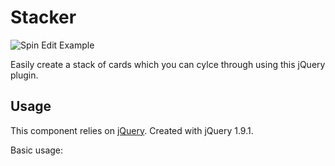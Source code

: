 # Stacker

![Spin Edit Example](http://geersch.github.com/stacker/images/example.png)

Easily create a stack of cards which you can cylce through using this jQuery plugin.

## Usage

This component relies on [jQuery](http://code.jquery.com/jquery-1.9.1.min.js). Created with jQuery 1.9.1.

Basic usage:

